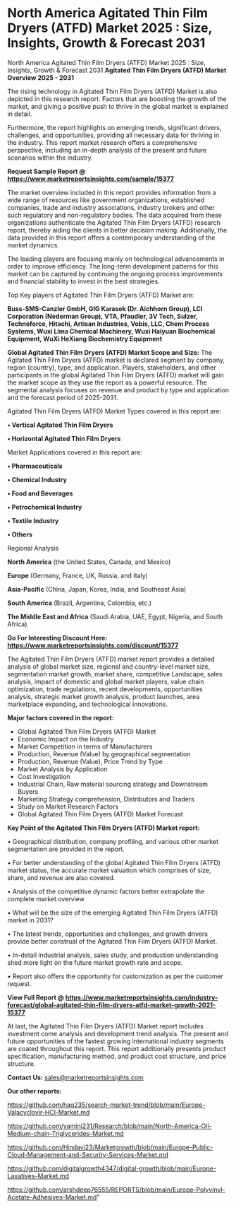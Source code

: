 # North America Agitated Thin Film Dryers (ATFD) Market 2025 : Size, Insights, Growth & Forecast 2031
North America Agitated Thin Film Dryers (ATFD) Market 2025 : Size, Insights, Growth & Forecast 2031
<Strong> Agitated Thin Film Dryers (ATFD) Market Overview 2025 - 2031</strong>

The rising technology in Agitated Thin Film Dryers (ATFD) Market is also depicted in this research report. Factors that are boosting the growth of the market, and giving a positive push to thrive in the global market is explained in detail.

Furthermore, the report highlights on emerging trends, significant drivers, challenges, and opportunities, providing all necessary data for thriving in the industry. This report market research offers a comprehensive perspective, including an in-depth analysis of the present and future scenarios within the industry.

<strong>Request Sample Report @ <a href=https://www.marketreportsinsights.com/sample/15377>https://www.marketreportsinsights.com/sample/15377</a></strong>

The market overview included in this report provides information from a wide range of resources like government organizations, established companies, trade and industry associations, industry brokers and other such regulatory and non-regulatory bodies. The data acquired from these organizations authenticate the Agitated Thin Film Dryers (ATFD) research report, thereby aiding the clients in better decision making. Additionally, the data provided in this report offers a contemporary understanding of the market dynamics.

The leading players are focusing mainly on technological advancements in order to improve efficiency. The long-term development patterns for this market can be captured by continuing the ongoing process improvements and financial stability to invest in the best strategies.

Top Key players of Agitated Thin Film Dryers (ATFD) Market are:

<strong>Buss-SMS-Canzler GmbH, GIG Karasek (Dr. Aichhorn Group), LCI Corporation (Nederman Group), VTA, Pfaudler, 3V Tech, Sulzer, Technoforce, Hitachi, Artisan Industries, Vobis, LLC, Chem Process Systems, Wuxi Lima Chemical Machinery, Wuxi Haiyuan Biochemical Equipment, WuXi HeXiang Biochemistry Equipment</strong>

<strong><b>Global Agitated Thin Film Dryers (ATFD) Market Scope and Size:</b></strong>
The Agitated Thin Film Dryers (ATFD) market is declared segment by company, region (country), type, and application. Players, stakeholders, and other participants in the global Agitated Thin Film Dryers (ATFD) market will gain the market scope as they use the report as a powerful resource. The segmental analysis focuses on revenue and product by type and application and the forecast period of 2025-2031.

Agitated Thin Film Dryers (ATFD) Market Types covered in this report are:

<strong>• Vertical Agitated Thin Film Dryers

• Horizontal Agitated Thin Film Dryers</strong>

Market Applications covered in this report are:

<strong>• Pharmaceuticals

• Chemical Industry

• Food and Beverages

• Petrochemical Industry

• Textile Industry

• Others</strong> 

Regional Analysis

<strong>North America</strong> (the United States, Canada, and Mexico)

<strong>Europe</strong> (Germany, France, UK, Russia, and Italy)

<strong>Asia-Pacific</strong> (China, Japan, Korea, India, and Southeast Asia)

<strong>South America</strong> (Brazil, Argentina, Colombia, etc.)

<strong>The Middle East and Africa</strong> (Saudi Arabia, UAE, Egypt, Nigeria, and South Africa)

<strong>Go For Interesting Discount Here: <a href=https://www.marketreportsinsights.com/discount/15377>https://www.marketreportsinsights.com/discount/15377</a></strong>

The Agitated Thin Film Dryers (ATFD) market report provides a detailed analysis of global market size, regional and country-level market size, segmentation market growth, market share, competitive Landscape, sales analysis, impact of domestic and global market players, value chain optimization, trade regulations, recent developments, opportunities analysis, strategic market growth analysis, product launches, area marketplace expanding, and technological innovations.

<strong><b>Major factors covered in the report:</b></strong>
<ul>
  <li>Global Agitated Thin Film Dryers (ATFD) Market </li>
  <li>Economic Impact on the Industry</li>
  <li>Market Competition in terms of Manufacturers</li>
  <li>Production, Revenue (Value) by geographical segmentation</li>
  <li>Production, Revenue (Value), Price Trend by Type</li>
  <li>Market Analysis by Application</li>
  <li>Cost Investigation</li>
  <li>Industrial Chain, Raw material sourcing strategy and Downstream Buyers</li>
  <li>Marketing Strategy comprehension, Distributors and Traders</li>
  <li>Study on Market Research Factors</li>
  <li>Global Agitated Thin Film Dryers (ATFD) Market Forecast</li>
</ul>

<strong><b>Key Point of the Agitated Thin Film Dryers (ATFD) Market report:</b></strong>

• Geographical distribution, company profiling, and various other market segmentation are provided in the report.

• For better understanding of the global Agitated Thin Film Dryers (ATFD) market status, the accurate market valuation which comprises of size, share, and revenue are also covered.

• Analysis of the competitive dynamic factors better extrapolate the complete market overview

• What will be the size of the emerging Agitated Thin Film Dryers (ATFD) market in 2031?

• The latest trends, opportunities and challenges, and growth drivers provide better construal of the Agitated Thin Film Dryers (ATFD) Market.

• In-detail industrial analysis, sales study, and production understanding shed more light on the future market growth rate and scope.

• Report also offers the opportunity for customization as per the customer request.

<strong><b>View Full Report @ <a href=https://www.marketreportsinsights.com/industry-forecast/global-agitated-thin-film-dryers-atfd-market-growth-2021-15377>https://www.marketreportsinsights.com/industry-forecast/global-agitated-thin-film-dryers-atfd-market-growth-2021-15377</a></b></strong>


At last, the Agitated Thin Film Dryers (ATFD) Market report includes investment come analysis and development trend analysis. The present and future opportunities of the fastest growing international industry segments are coated throughout this report. This report additionally presents product specification, manufacturing method, and product cost structure, and price structure.

<strong>Contact Us:</strong>
sales@marketreportsinsights.com

<strong>Our other reports:</strong>

<a href=https://github.com/haq235/search-market-trend/blob/main/Europe-Valacyclovir-HCl-Market.md>https://github.com/haq235/search-market-trend/blob/main/Europe-Valacyclovir-HCl-Market.md</a>

<a href=https://github.com/yamini231/Research/blob/main/North-America-Oil-Medium-chain-Triglycerides-Market.md>https://github.com/yamini231/Research/blob/main/North-America-Oil-Medium-chain-Triglycerides-Market.md</a>

<a href=https://github.com/Hindavi23/Marketgrowth/blob/main/Europe-Public-Cloud-Management-and-Security-Services-Market.md>https://github.com/Hindavi23/Marketgrowth/blob/main/Europe-Public-Cloud-Management-and-Security-Services-Market.md</a>

<a href=https://github.com/digitalgrowth4347/digital-growth/blob/main/Europe-Laxatives-Market.md>https://github.com/digitalgrowth4347/digital-growth/blob/main/Europe-Laxatives-Market.md</a>

<a href=https://github.com/arshdeep76555/REPORTS/blob/main/Europe-Polyvinyl-Acetate-Adhesives-Market.md>https://github.com/arshdeep76555/REPORTS/blob/main/Europe-Polyvinyl-Acetate-Adhesives-Market.md</a>"
